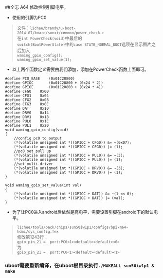 ##全志 A64 修改控制引脚电平。

- 使用的引脚为PC0

> 文件：`lichee/brandy/u-boot-2014.07/board/sunxi/common/power_check.c  `  
在`int PowerCheck(void)`中最后的  
`switch(BootPowerState)`中的`case STATE_NORMAL_BOOT`选项在显示图片之后加入  
`waming_gpio_config();  `  
`waming_gpio_set_value(1);  `

- 以上两个函数定义需要由我们添加，添加在PowerCheck函数上面即可。

```
#define PIO_BASE    (0x01C20800)
#define GPIOC       (0x01C20800 + (0x24 * 2))
#define GPIOE       (0x01C20800 + (0x24 * 4))
#define CFG0    0x00
#define CFG1    0x04
#define CFG2    0x08
#define CFG3    0x0C
#define DAT     0x10
#define DRV0    0x14
#define DRV1    0x18
#define PUL0    0x1C
#define PUL1    0x20
void waming_gpio_config(void)
{ 
    //config pc0 to output
    (*(volatile unsigned int *)(GPIOC + CFG0)) &= ~(0x07);
    (*(volatile unsigned int *)(GPIOC + CFG0)) |= (1);
    //pc0 set pull up
    (*(volatile unsigned int *)(GPIOC + PUL0)) &= ~(3);
    (*(volatile unsigned int *)(GPIOC + PUL0)) |= (1);
    //set multi-driver
    (*(volatile unsigned int *)(GPIOC + DRV0)) &= ~(3);
    (*(volatile unsigned int *)(GPIOC + DRV0)) |= (1);
}

void waming_gpio_set_value(int val)
{
    (*(volatile unsigned int *)(GPIOC + DAT)) &= ~(1 << 0); 
    (*(volatile unsigned int *)(GPIOC + DAT)) |= (val);
}
```

- 为了让PC0进入android后依然是高电平，需要设置引脚在android下的默认电平。
  
> `lichee/tools/pack/chips/sun50iw1p1/configs/bpi-m64-hdmi/sys_config.fex`   
修改第1243行：  
`gpio_pin_21 =  port:PC0<1><default><default><0>`  
为  
`gpio_pin_21 =  port:PC0<1><default><default><1>`  

### uboot需要重新编译，在uboot根目录执行`./MAKEALL sun50iw1p1 & make`